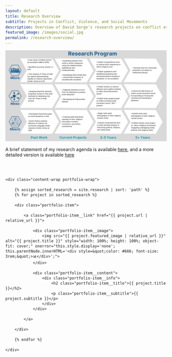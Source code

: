 ```yaml
---
layout: default
title: Research Overview
subtitle: Projects in Conflict, Violence, and Social Movements
description: Overview of David Sorge's research projects on conflict escalation, de-escalation, and violence in South Asia.
featured_image: /images/social.jpg
permalink: /research-overview/
---
```


<img src="../images/Sorge_Research_Program.png" alt="David Sorge's Research Agenda" style="max-width: 100%; height: auto;"/>

<section class="single" style="padding-bottom: 1rem;">
<div class="wrap" markdown="1">

A brief statement of my research agenda is available [here](docs/Sorge_Research_Statement.pdf), and a more detailed version is available [here](docs/Sorge_Research_Statement_long.pdf)

</div>
</section>

<section class="portfolio" style="padding-top: 1rem;">

	<div class="content-wrap portfolio-wrap">

		{% assign sorted_research = site.research | sort: 'path' %}
		{% for project in sorted_research %}

		<div class="portfolio-item">

			<a class="portfolio-item__link" href="{{ project.url | relative_url }}">

				<div class="portfolio-item__image">
					<img src="{{ project.featured_image | relative_url }}" alt="{{ project.title }}" style="width: 100%; height: 100%; object-fit: cover;" onerror="this.style.display='none'; this.parentNode.innerHTML='<div style=&quot;color: #666; font-size: 3rem;&quot;>📊</div>';">
				</div>

				<div class="portfolio-item__content">
					<div class="portfolio-item__info">
						<h2 class="portfolio-item__title">{{ project.title }}</h2>
						<p class="portfolio-item__subtitle">{{ project.subtitle }}</p>
					</div>
				</div>

			</a>

		</div>

		{% endfor %}

	</div>

</section>

